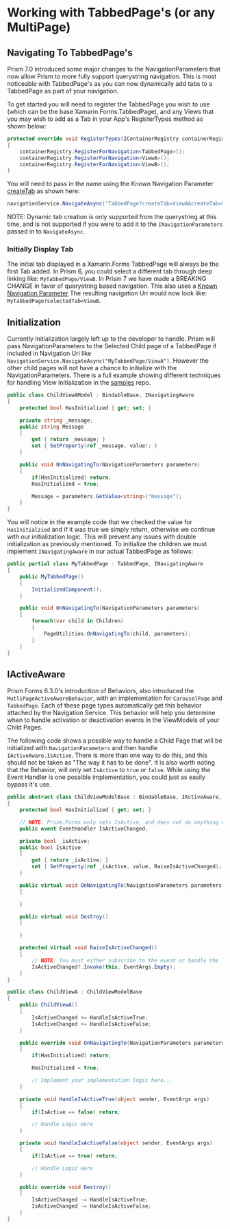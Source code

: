 # Working with TabbedPage's (or any MultiPage<T>)

## Navigating To TabbedPage's

Prism 7.0 introduced some major changes to the NavigationParameters that now allow Prism to more fully support querystring navigation. This is most noticeable with TabbedPage's as you can now dynamically add tabs to a TabbedPage as part of your navigation.

To get started you will need to register the TabbedPage you wish to use (which can be the base Xamarin.Forms.TabbedPage), and any Views that you may wish to add as a Tab in your App's RegisterTypes method as shown below:

```cs
protected override void RegisterTypes(IContainerRegistry containerRegistry)
{
    containerRegistry.RegisterForNavigation<TabbedPage>();
    containerRegistry.RegisterForNavigation<ViewA>();
    containerRegistry.RegisterForNavigation<ViewB>();
}
```

You will need to pass in the name using the Known Navigation Parameter [createTab](https://github.com/PrismLibrary/Prism/blob/master/Source/Xamarin/Prism.Forms/Navigation/KnownNavigationParameters.cs) as shown here:

```cs
navigationService.NavigateAsync("TabbedPage?createTab=ViewA&createTab=ViewB");
```

NOTE: Dynamic tab creation is only supported from the querystring at this time, and is not supported if you were to add it to the `INavigationParameters` passed in to `NavigateAsync`.

### Initially Display Tab

The initial tab displayed in a Xamarin.Forms TabbedPage will always be the first Tab added. In Prism 6, you could select a different tab through deep linking like: `MyTabbedPage/ViewB`. In Prism 7 we have made a BREAKING CHANGE in favor of querystring based navigation. This also uses a [Known Navigation Parameter](https://github.com/PrismLibrary/Prism/blob/master/Source/Xamarin/Prism.Forms/Navigation/KnownNavigationParameters.cs) The resulting navigation Uri would now look like: `MyTabbedPage?selectedTab=ViewB`.

## Initialization

Currently Initialization largely left up to the developer to handle. Prism will pass NavigationParameters to the Selected Child page of a TabbedPage if included in Navigation Uri like `NavigationService.NavigateAsync("MyTabbedPage/ViewA")`. However the other child pages will not have a chance to initialize with the NavigationParameters. There is a full example showing different techniques for handling View Initialization in the [samples](https://github.com/PrismLibrary/Prism-Samples-Forms) repo.

```cs
public class ChildViewAModel : BindableBase, INavigatingAware
{
    protected bool HasInitialized { get; set; }

    private string _message;
    public string Message
    {
        get { return _message; }
        set { SetProperty(ref _message, value); }
    }

    public void OnNavigatingTo(NavigationParameters parameters)
    {
        if(HasInitialized) return;
        HasInitialized = true;

        Message = parameters.GetValue<string>("message");
    }
}
```

You will notice in the example code that we checked the value for `HasInitialzied` and if it was true we simply return, otherwise we continue with our initialization logic. This will prevent any issues with double initialization as previously mentioned. To initialize the children we must implement `INavigatingAware` in our actual TabbedPage as follows:

```cs
public partial class MyTabbedPage : TabbedPage, INavigatingAware
{
    public MyTabbedPage()
    {
        InitializedComponent();
    }

    public void OnNavigatingTo(NavigationParameters parameters)
    {
        foreach(var child in Children)
        {
            PageUtilities.OnNavigatingTo(child, parameters);
        }
    }
}
```

## IActiveAware

Prism Forms 6.3.0's introduction of Behaviors, also introduced the `MutliPageActiveAwareBehavior`, with an implementation for `CarouselPage` and `TabbedPage`. Each of these page types automatically get this behavior attached by the Navigation Service. This behavior will help you determine when to handle activation or deactivation events in the ViewModels of your Child Pages.

The following code shows a possible way to handle a Child Page that will be initialized with `NavigationParameters` and then handle `IActiveAware.IsActive`. There is more than one way to do this, and this should not be taken as "The way it has to be done". It is also worth noting that the Behavior, will only set `IsActive` to `true` or `false`. While using the Event Handler is one possible implementation, you could just as easily bypass it's use.

```cs
public abstract class ChildViewModelBase : BindableBase, IActiveAware, INavigatingAware, IDestructible
{
    protected bool HasInitialized { get; set; }

    // NOTE: Prism.Forms only sets IsActive, and does not do anything with the event.
    public event EventHandler IsActiveChanged;

    private bool _isActive;
    public bool IsActive
    {
        get { return _isActive; }
        set { SetProperty(ref _isActive, value, RaiseIsActiveChanged); }
    }

    public virtual void OnNavigatingTo(NavigationParameters parameters)
    {

    }

    public virtual void Destroy()
    {

    }

    protected virtual void RaiseIsActiveChanged()
    {
        // NOTE: You must either subscribe to the event or handle the logic here.
        IsActiveChanged?.Invoke(this, EventArgs.Empty);
    }
}

public class ChildViewA : ChildViewModelBase
{
    public ChildViewA()
    {
        IsActiveChanged += HandleIsActiveTrue;
        IsActiveChanged += HandleIsActiveFalse;
    }

    public override void OnNavigatingTo(NavigationParameters parameters)
    {
        if(HasInitialized) return;

        HasInitialized = true;

        // Implement your implementation logic here...
    }

    private void HandleIsActiveTrue(object sender, EventArgs args)
    {
        if(IsActive == false) return;

        // Handle Logic Here
    }

    private void HandleIsActiveFalse(object sender, EventArgs args)
    {
        if(IsActive == true) return;

        // Handle Logic Here
    }

    public override void Destroy()
    {
        IsActiveChanged -= HandleIsActiveTrue;
        IsActiveChanged -= HandleIsActiveFalse;
    }
}
```
